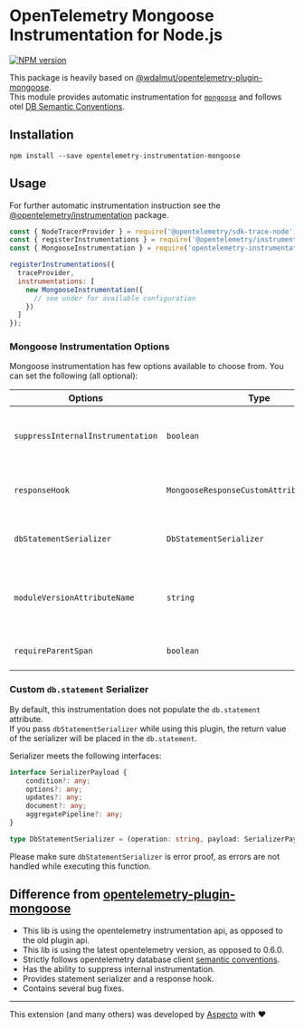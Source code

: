 # OpenTelemetry Mongoose Instrumentation for Node.js
[![NPM version](https://img.shields.io/npm/v/opentelemetry-instrumentation-mongoose.svg)](https://www.npmjs.com/package/opentelemetry-instrumentation-mongoose)

This package is heavily based on [@wdalmut/opentelemetry-plugin-mongoose](https://github.com/wdalmut/opentelemetry-plugin-mongoose).  
This module provides automatic instrumentation for [`mongoose`](https://mongoosejs.com/) and follows otel [DB Semantic Conventions](https://github.com/open-telemetry/opentelemetry-specification/blob/main/specification/trace/semantic_conventions/database.md).  

## Installation

```
npm install --save opentelemetry-instrumentation-mongoose
```

## Usage
For further automatic instrumentation instruction see the [@opentelemetry/instrumentation](https://github.com/open-telemetry/opentelemetry-js/tree/main/packages/opentelemetry-instrumentation) package.

```js
const { NodeTracerProvider } = require('@opentelemetry/sdk-trace-node');
const { registerInstrumentations } = require('@opentelemetry/instrumentation');
const { MongooseInstrumentation } = require('opentelemetry-instrumentation-mongoose');

registerInstrumentations({
  traceProvider,
  instrumentations: [
    new MongooseInstrumentation({
      // see under for available configuration
    })
  ]
});
```

### Mongoose Instrumentation Options

Mongoose instrumentation has few options available to choose from. You can set the following (all optional):

| Options        | Type                                   | Description                                                                                     |
| -------------- | -------------------------------------- | ----------------------------------------------------------------------------------------------- |
| `suppressInternalInstrumentation` | `boolean` | Mongoose operation use mongodb under the hood. Setting this to true will hide the underlying mongodb spans (if instrumented). |
| `responseHook` | `MongooseResponseCustomAttributesFunction` | Hook called before response is returned, which allows to add custom attributes to span.      |
| `dbStatementSerializer` | `DbStatementSerializer` | Mongoose instrumentation will serialize `db.statement` using the specified function.
| `moduleVersionAttributeName` | `string` | If passed, a span attribute will be added to all spans with key of the provided `moduleVersionAttributeName` and value of the patched module version |
| `requireParentSpan` | `boolean` | Set to true if you do not want to collect traces that start with mongoose |

### Custom `db.statement` Serializer

By default, this instrumentation does not populate the `db.statement` attribute.  
If you pass `dbStatementSerializer` while using this plugin, the return value of the serializer will be placed in the `db.statement`.

Serializer meets the following interfaces:
```ts
interface SerializerPayload {
    condition?: any;
    options?: any;
    updates?: any;
    document?: any;
    aggregatePipeline?: any;
}

type DbStatementSerializer = (operation: string, payload: SerializerPayload) => string;
```
Please make sure `dbStatementSerializer` is error proof, as errors are not handled while executing this function.

## Difference from [opentelemetry-plugin-mongoose](https://github.com/wdalmut/opentelemetry-plugin-mongoose)

* This lib is using the opentelemetry instrumentation api, as opposed to the old plugin api.
* This lib is using the latest opentelemetry version, as opposed to 0.6.0.
* Strictly follows opentelemetry database client [semantic conventions](https://github.com/open-telemetry/opentelemetry-specification/blob/main/specification/trace/semantic_conventions/database.md).
* Has the ability to suppress internal instrumentation.
* Provides statement serializer and a response hook.
* Contains several bug fixes.

---

This extension (and many others) was developed by [Aspecto](https://www.aspecto.io/) with ❤️
